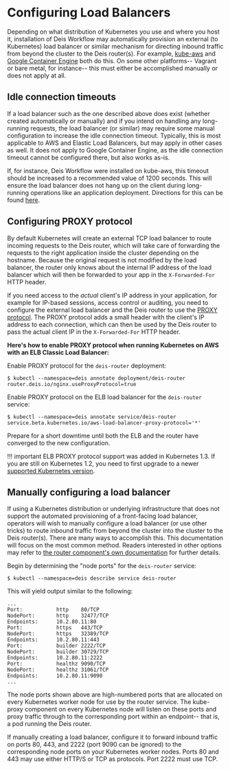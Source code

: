 # Configuring Load Balancers

Depending on what distribution of Kubernetes you use and where you host it, installation of Deis Workflow may automatically provision an external (to Kubernetes) load balancer or similar mechanism for directing inbound traffic from beyond the cluster to the Deis router(s).  For example, [kube-aws](https://coreos.com/kubernetes/docs/latest/kubernetes-on-aws.html) and [Google Container Engine](https://cloud.google.com/container-engine/) both do this.  On some other platforms-- Vagrant or bare metal, for instance-- this must either be accomplished manually or does not apply at all.

## Idle connection timeouts

If a load balancer such as the one described above does exist (whether created automatically or manually) and if you intend on handling any long-running requests, the load balancer (or similar) may require some manual configuration to increase the idle connection timeout.  Typically, this is most applicable to AWS and Elastic Load Balancers, but may apply in other cases as well.  It does not apply to Google Container Engine, as the idle connection timeout cannot be configured there, but also works as-is.

If, for instance, Deis Workflow were installed on kube-aws, this timeout should be increased to a recommended value of 1200 seconds.  This will ensure the load balancer does not hang up on the client during long-running operations like an application deployment.  Directions for this can be found [here](http://docs.aws.amazon.com/ElasticLoadBalancing/latest/DeveloperGuide/config-idle-timeout.html).

## Configuring PROXY protocol

By default Kubernetes will create an external TCP load balancer to route incoming requests to the Deis router, which will take care of forwarding the requests to the right application inside the cluster depending on the hostname. Because the original request is not modified by the load balancer, the router only knows about the internal IP address of the load balancer which will then be forwarded to your app in the `X-Forwarded-For` HTTP header.

If you need access to the *actual* client's IP address in your application, for example for IP-based sessions, access control or auditing, you need to configure the external load balancer and the Deis router to use the [PROXY protocol](http://www.haproxy.org/download/1.6/doc/proxy-protocol.txt). The PROXY protocol adds a small header with the client's IP address to each connection, which can then be used by the Deis router to pass the actual client IP in the `X-Forwarded-For` HTTP header.

**Here's how to enable PROXY protocol when running Kubernetes on AWS with an ELB Classic Load Balancer:**

Enable PROXY protocol for the `deis-router` deployment:

```shell
$ kubectl --namespace=deis annotate deployment/deis-router router.deis.io/nginx.useProxyProtocol=true
```

Enable PROXY protocol on the ELB load balancer for the `deis-router` service:

```shell
$ kubectl --namespace=deis annotate service/deis-router service.beta.kubernetes.io/aws-load-balancer-proxy-protocol='*'
```

Prepare for a short downtime until both the ELB and the router have converged to the new configuration.

!!! important
    ELB PROXY protocol support was added in Kubernetes 1.3. If you are still on Kubernetes 1.2, you need to first upgrade to a newer [supported Kubernetes version](https://deis.com/docs/workflow/installing-workflow/system-requirements/#kubernetes-versions).

## Manually configuring a load balancer

If using a Kubernetes distribution or underlying infrastructure that does not support the automated provisioning of a front-facing load balancer, operators will wish to manually configure a load balancer (or use other tricks) to route inbound traffic from beyond the cluster into the cluster to the Deis router(s).  There are many ways to accomplish this.  This documentation will focus on the most common method.  Readers interested in other options may refer to [the router component's own documentation](https://github.com/deis/router#front-facing-load-balancer) for further details.

Begin by determining the "node ports" for the `deis-router` service:


```shell
$ kubectl --namespace=deis describe service deis-router
```

This will yield output similar to the following:

```
...
Port:			http	80/TCP
NodePort:		http	32477/TCP
Endpoints:		10.2.80.11:80
Port:			https	443/TCP
NodePort:		https	32389/TCP
Endpoints:		10.2.80.11:443
Port:			builder	2222/TCP
NodePort:		builder	30729/TCP
Endpoints:		10.2.80.11:2222
Port:			healthz	9090/TCP
NodePort:		healthz	31061/TCP
Endpoints:		10.2.80.11:9090
...
```

The node ports shown above are high-numbered ports that are allocated on every Kubernetes worker node for use by the router service.  The kube-proxy component on every Kubernetes node will listen on these ports and proxy traffic through to the corresponding port within an endpoint-- that is, a pod running the Deis router.

If manually creating a load balancer, configure it to forward inbound traffic on ports 80, 443, and 2222 (port 9090 can be ignored) to the corresponding node ports on your Kubernetes worker nodes.  Ports 80 and 443 may use either HTTP/S or TCP as protocols.  Port 2222 must use TCP.
